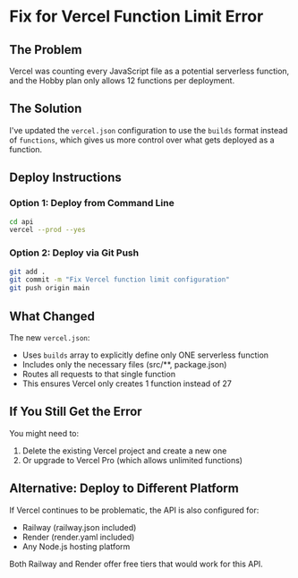 # Fix for Vercel Function Limit Error

## The Problem
Vercel was counting every JavaScript file as a potential serverless function, and the Hobby plan only allows 12 functions per deployment.

## The Solution
I've updated the `vercel.json` configuration to use the `builds` format instead of `functions`, which gives us more control over what gets deployed as a function.

## Deploy Instructions

### Option 1: Deploy from Command Line
```bash
cd api
vercel --prod --yes
```

### Option 2: Deploy via Git Push
```bash
git add .
git commit -m "Fix Vercel function limit configuration"
git push origin main
```

## What Changed
The new `vercel.json`:
- Uses `builds` array to explicitly define only ONE serverless function
- Includes only the necessary files (src/**, package.json)
- Routes all requests to that single function
- This ensures Vercel only creates 1 function instead of 27

## If You Still Get the Error
You might need to:
1. Delete the existing Vercel project and create a new one
2. Or upgrade to Vercel Pro (which allows unlimited functions)

## Alternative: Deploy to Different Platform
If Vercel continues to be problematic, the API is also configured for:
- Railway (railway.json included)
- Render (render.yaml included)
- Any Node.js hosting platform

Both Railway and Render offer free tiers that would work for this API.